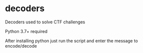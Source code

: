 # decoders
Decoders used to solve CTF challenges

Python 3.7+ required

After installing python just run the script and enter the message to encode/decode
